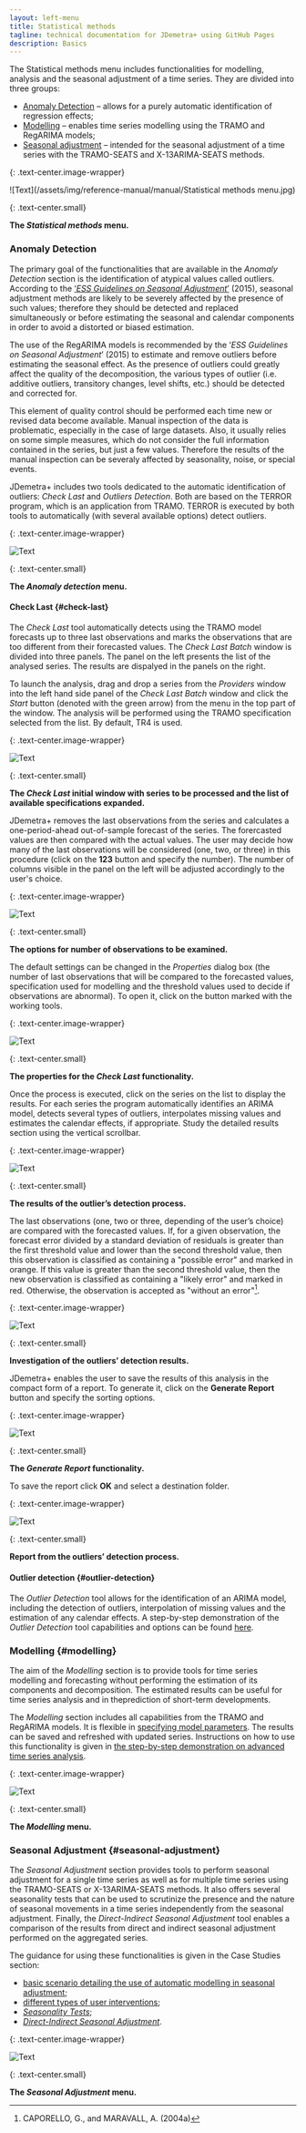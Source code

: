 ```yaml
---
layout: left-menu
title: Statistical methods
tagline: technical documentation for JDemetra+ using GitHub Pages
description: Basics
---
```


The Statistical methods menu includes functionalities for modelling, analysis and the seasonal adjustment of a time series. They are divided into three groups:
* [Anomaly Detection](#anomaly-detection) – allows for a purely automatic identification of regression effects;
* [Modelling](#modelling) – enables time series modelling using the TRAMO and RegARIMA models; 
* [Seasonal adjustment](#seasonal-adjustment) – intended for the seasonal adjustment of a time series with the TRAMO-SEATS and X-13ARIMA-SEATS methods. 

{: .text-center.image-wrapper}

![Text](/assets/img/reference-manual/manual/Statistical methods menu.jpg)

{: .text-center.small}

**The *Statistical methods* menu.**

### Anomaly Detection

The primary goal of the functionalities that are available in the *Anomaly
Detection* section is the identification of atypical values called
outliers. According to the [‘*ESS Guidelines on Seasonal Adjustment*’](https://ec.europa.eu/eurostat/documents/3859598/6830795/KS-GQ-15-001-EN-N.pdf/d8f1e5f5-251b-4a69-93e3-079031b74bd3)
(2015), seasonal adjustment methods are likely to be severely affected
by the presence of such values; therefore they should be detected and
replaced simultaneously or before estimating the seasonal and calendar
components in order to avoid a distorted or biased estimation.

The use of the RegARIMA models is recommended by the ‘*ESS Guidelines on
Seasonal Adjustment*’ (2015) to estimate and remove outliers before
estimating the seasonal effect. As the presence of outliers could
greatly affect the quality of the decomposition, the various types of
outlier (i.e. additive outliers, transitory changes, level shifts, etc.)
should be detected and corrected for.

This element of quality control should be performed each time new or revised data
become available. Manual inspection of the data is problematic,
especially in the case of large datasets. Also, it usually relies
on some simple measures, which do not consider the full information
contained in the series, but just a few values. Therefore the results of the manual inspection
can be severaly affected by seasonality, noise, or special events.

JDemetra+ includes two tools dedicated to the automatic identification of
outliers: *Check Last* and *Outliers Detection*. Both are based on the
TERROR program, which is an application from TRAMO. TERROR is executed by both tools to
automatically (with several available options) detect outliers. 

{: .text-center.image-wrapper}

![Text](/assets/img/reference-manual/manual/A_Ref13.jpg)

{: .text-center.small}

**The *Anomaly detection* menu.**


#### Check Last {#check-last}

The *Check Last* tool automatically detects using the TRAMO model forecasts
up to three last observations and marks the observations that are too
different from their forecasted values. The *Check Last* *Batch* window
is divided into three panels. The panel on the left presents the list of
the analysed series. The results are dispalyed in the panels on the right.

To launch the analysis, drag and drop a series from the *Providers*
window into the left hand side panel of the *Check Last Batch* window
and click the *Start* button (denoted with the green arrow) from the
menu in the top part of the window. The analysis will be performed using
the TRAMO specification selected from the list. By default, TR4 is used.

{: .text-center.image-wrapper}

![Text](/assets/img/reference-manual/manual/A_Ref14.jpg)

{: .text-center.small}

**The *Check Last* initial window with series to be processed
and the list of available specifications expanded.**

JDemetra+ removes the last observations from the series and calculates a
one-period-ahead out-of-sample forecast of the series. The forercasted
values are then compared with the actual values. The user may decide how
many of the last observations will be considered (one, two, or three) in
this procedure (click on the **123** button and specify the number). The
number of columns visible in the panel on the left will be adjusted
accordingly to the user's choice.

{: .text-center.image-wrapper}

![Text](/assets/img/reference-manual/manual/A_Ref15.jpg)

{: .text-center.small}

**The options for number of observations to be examined.**

The default settings can be changed in the *Properties* dialog box (the
number of last observations that will be compared to the forecasted
values, specification used for modelling and the threshold values used
to decide if observations are abnormal). To open it, click on the button
marked with the working tools.

{: .text-center.image-wrapper}

![Text](/assets/img/reference-manual/manual/A_Ref16.jpg)

{: .text-center.small}

**The properties for the *Check Last* functionality.**

Once the process is executed, click on the series on the list to display
the results. For each series the program automatically identifies an
ARIMA model, detects several types of outliers, interpolates missing
values and estimates the calendar effects, if appropriate. Study the
detailed results section using the vertical scrollbar.

{: .text-center.image-wrapper}

![Text](/assets/img/reference-manual/manual/A_Ref17.jpg)

{: .text-center.small}

**The results of the outlier’s detection process.**

The last observations (one, two or three, depending of the user’s
choice) are compared with the forecasted values. If, for a given
observation, the forecast error divided by a standard deviation of
residuals is greater than the first threshold value and lower than the
second threshold value, then this observation is classified as
containing a "possible error" and marked in orange. If this value is
greater than the second threshold value, then the new observation is
classified as containing a "likely error" and marked in red. Otherwise,
the observation is accepted as "without an error"[^1].

{: .text-center.image-wrapper}

![Text](/assets/img/reference-manual/manual/A_Ref18.jpg)

{: .text-center.small}

**Investigation of the outliers’ detection results.**

JDemetra+ enables the user to save the results of this analysis in the
compact form of a report. To generate it, click on the **Generate
Report** button and specify the sorting options.

{: .text-center.image-wrapper}

![Text](/assets/img/reference-manual/manual/A_Ref19.jpg)

{: .text-center.small}

**The *Generate Report* functionality.**

To save the report click **OK** and select a destination folder.

{: .text-center.image-wrapper}

![Text](/assets/img/reference-manual/manual/A_Ref20.jpg)

{: .text-center.small}

**Report from the outliers’ detection process.**

#### Outlier detection {#outlier-detection}

The *Outlier Detection* tool allows for the identification of an ARIMA
model, including the detection of outliers, interpolation of missing values
and the estimation of any calendar effects. A step-by-step demonstration of the *Outlier Detection* tool
capabilities and options can be found [here](../case-studies/modelling-basic.html).

### Modelling {#modelling}

The aim of the *Modelling* section is to provide tools for time series
modelling and forecasting without performing the estimation of its
components and decomposition. The estimated results can be useful for
time series analysis and in theprediction of short-term developments.

The *Modelling* section includes all capabilities from the TRAMO and
RegARIMA models. It is flexible in [specifying model parameters](../reference-manual/modelling-specifications.html). The
results can be saved and refreshed with updated series. Instructions on
how to use this functionality is given in [the step-by-step demonstration on advanced time series analysis](../case-studies/modelling-advanced.html).

{: .text-center.image-wrapper}

![Text](/assets/img/reference-manual/manual/A_Ref21.jpg)

{: .text-center.small}

**The *Modelling* menu.**

### Seasonal Adjustment {#seasonal-adjustment}

The *Seasonal Adjustment* section provides tools to perform seasonal
adjustment for a single time series as well as for multiple time
series using the TRAMO-SEATS or X-13ARIMA-SEATS methods. It also offers
several seasonality tests that can be used to scrutinize the presence
and the nature of seasonal movements in a time series independently from the
seasonal adjustment. Finally, the *Direct-Indirect Seasonal Adjustment*
tool enables a comparison of the results from direct and indirect
seasonal adjustment performed on the aggregated series.

The guidance for using these functionalities is given in the Case Studies section:
- [basic scenario detailing the use of automatic modelling in seasonal adjustment](../case-studies/simplesa.html);
- [different types of user interventions](../case-studies/detailedsa.html);
- [*Seasonality Tests*](../case-studies/seasonalitytests.html); 
- [*Direct-Indirect Seasonal Adjustment*](../case-studies/detailedsa-direct.html).

{: .text-center.image-wrapper}

![Text](/assets/img/reference-manual/manual/A_Ref22.jpg)

{: .text-center.small}

**The *Seasonal Adjustment* menu.**

[^1]: CAPORELLO, G., and MARAVALL, A. (2004a)
